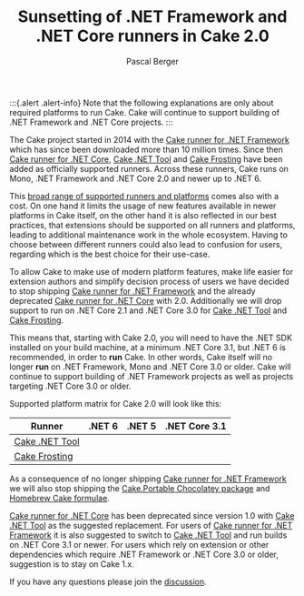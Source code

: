 ﻿---
title: Sunsetting of .NET Framework and .NET Core runners in Cake 2.0
category: Announcement
author: Pascal Berger
---

:::{.alert .alert-info}
Note that the following explanations are only about required platforms to run Cake.
Cake will continue to support building of .NET Framework and .NET Core projects.
:::

The Cake project started in 2014 with the [Cake runner for .NET Framework] which has since been downloaded more than 10 million times.
Since then [Cake runner for .NET Core], [Cake .NET Tool] and [Cake Frosting] have been added as officially supported runners.
Across these runners, Cake runs on Mono, .NET Framework and .NET Core 2.0 and newer up to .NET 6.

This [broad range of supported runners and platforms] comes also with a cost.
On one hand it limits the usage of new features available in newer platforms in Cake itself,
on the other hand it is also reflected in our best practices, that extensions should be supported on all runners and platforms,
leading to additional maintenance work in the whole ecosystem.
Having to choose between different runners could also lead to confusion for users, regarding which is the best choice for their use-case.

To allow Cake to make use of modern platform features, make life easier for extension authors and simplify decision process of users
we have decided to stop shipping [Cake runner for .NET Framework] and the already deprecated [Cake runner for .NET Core] with 2.0.
Additionally we will drop support to run on .NET Core 2.1 and .NET Core 3.0 for [Cake .NET Tool] and [Cake Frosting].

This means that, starting with Cake 2.0, you will need to have the .NET SDK installed on your build machine, at a minimum .NET Core 3.1,
but .NET 6 is recommended, in order to **run** Cake.
In other words, Cake itself will no longer **run** on .NET Framework, Mono and .NET Core 3.0 or older.
Cake will continue to support building of .NET Framework projects as well as projects targeting .NET Core 3.0 or older.

Supported platform matrix for Cake 2.0 will look like this:

| Runner                           | .NET 6 | .NET 5 | .NET Core 3.1 |
| -------------------------------- |:------:|:------:|:-------------:|
| [Cake .NET Tool]                 | <i class="fa fa-check" style="color:green"></i> | <i class="fa fa-check" style="color:green"></i> | <i class="fa fa-check" style="color:green"></i> |
| [Cake Frosting]                  | <i class="fa fa-check" style="color:green"></i> | <i class="fa fa-check" style="color:green"></i> | <i class="fa fa-check" style="color:green"></i> |

As a consequence of no longer shipping [Cake runner for .NET Framework] we will also stop shipping the [Cake.Portable Chocolatey package]
and [Homebrew Cake formulae].

[Cake runner for .NET Core] has been deprecated since version 1.0 with [Cake .NET Tool] as the suggested replacement.
For users of [Cake runner for .NET Framework] it is also suggested to switch to [Cake .NET Tool] and run builds on .NET Core 3.1 or newer.
For users which rely on extension or other dependencies which require .NET Framework or .NET Core 3.0 or older, suggestion is to stay on Cake 1.x.

If you have any questions please join the [discussion].

[Cake runner for .NET Framework]: /docs/running-builds/runners/cake-runner-for-dotnet-framework
[Cake runner for .NET Core]: /docs/running-builds/runners/cake-runner-for-dotnet-core
[Cake .NET Tool]: /docs/running-builds/runners/dotnet-tool
[Cake Frosting]: /docs/running-builds/runners/cake-frosting
[Cake.Portable Chocolatey package]: https://community.chocolatey.org/packages/cake.portable
[Homebrew Cake formulae]: https://formulae.brew.sh/formula/cake
[broad range of supported runners and platforms]: /docs/running-builds/runners/
[discussion]: https://github.com/cake-build/cake/discussions/3575

